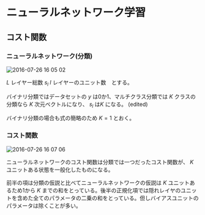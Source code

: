 # ニューラルネットワーク学習

## コスト関数

### ニューラルネットワーク(分類)

![2016-07-26 16 05 02](https://cloud.githubusercontent.com/assets/6447085/17128923/e69fec66-534a-11e6-8157-bb58af6bc5b3.png)

$L$ レイヤー総数
$s_l$ $l$ レイヤーのユニット数　とする。

バイナリ分類ではデータセットの $y$ は0か1、マルチクラス分類では $K$ クラスの分類なら $K$ 次元ベクトルになり、 $s_l$ は$K$ になる。 (edited)

バイナリ分類の場合も式の簡略のため $K = 1$ とおく。

### コスト関数

![2016-07-26 16 07 06](https://cloud.githubusercontent.com/assets/6447085/17128952/09dfa734-534b-11e6-9e67-51c93ea4d52a.png)

ニューラルネットワークのコスト関数は分類では一つだったコスト関数が、 $K$ ユニットある状態を一般化したものになる。

前半の項は分類の仮説と比べてニューラルネットワークの仮説は $K$ ユニットあるため1から $K$ までの和をとっている。後半の正規化項では隠れレイヤのユニットを含めた全てのパラメータの二乗の和をとっている。但しバイアスユニットのパラメータは除くことが多い。

